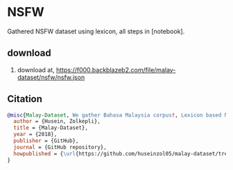 # NSFW

Gathered NSFW dataset using lexicon, all steps in [notebook].

## download

1. download at, https://f000.backblazeb2.com/file/malay-dataset/nsfw/nsfw.json

## Citation

```bibtex
@misc{Malay-Dataset, We gather Bahasa Malaysia corpus!, Lexicon based NSFW Detection dataset,
  author = {Husein, Zolkepli},
  title = {Malay-Dataset},
  year = {2018},
  publisher = {GitHub},
  journal = {GitHub repository},
  howpublished = {\url{https://github.com/huseinzol05/malay-dataset/tree/master/corpus/nsfw}}
}
```